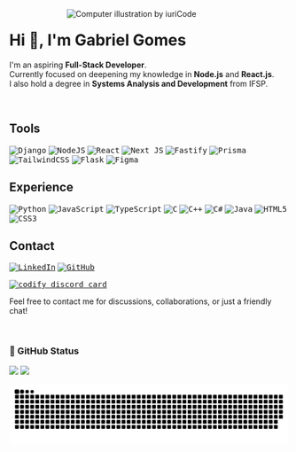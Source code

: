 <img src="https://raw.githubusercontent.com/MicaelliMedeiros/micaellimedeiros/master/image/computer-illustration.png" width="400px" align="right" alt="Computer illustration by iuriCode">

# Hi 👋, I'm Gabriel Gomes

I'm an aspiring **Full-Stack Developer**.<br>
Currently focused on deepening my knowledge in **Node.js** and **React.js**.  
I also hold a degree in **Systems Analysis and Development** from IFSP.

<br>

## Tools

<kbd>![Django](https://img.shields.io/badge/Django-092E20?style=for-the-badge&logo=django&logoColor=white)</kbd>
<kbd>![NodeJS](https://img.shields.io/badge/node.js-6DA55F?style=for-the-badge&logo=node.js&logoColor=white)</kbd>
<kbd>![React](https://img.shields.io/badge/react-%2320232a.svg?style=for-the-badge&logo=react&logoColor=%2361DAFB)</kbd>
<kbd>![Next JS](https://img.shields.io/badge/Next-black?style=for-the-badge&logo=next.js&logoColor=white)</kbd>
<kbd>![Fastify](https://img.shields.io/badge/fastify-%23000000.svg?style=for-the-badge&logo=fastify&logoColor=white)</kbd>
<kbd>![Prisma](https://img.shields.io/badge/Prisma-3982CE?style=for-the-badge&logo=Prisma&logoColor=white)</kbd>
<kbd>![TailwindCSS](https://img.shields.io/badge/tailwindcss-%2338B2AC.svg?style=for-the-badge&logo=tailwind-css&logoColor=white)</kbd>
<kbd>![Flask](https://img.shields.io/badge/flask-%23000.svg?style=for-the-badge&logo=flask&logoColor=white)</kbd>
<kbd>![Figma](https://img.shields.io/badge/Figma-F24E1E?style=for-the-badge&logo=figma&logoColor=white)</kbd>

## Experience

<kbd>![Python](https://img.shields.io/badge/python-3670A0?style=for-the-badge&logo=Python&logoColor=ffdd54)</kbd>
<kbd>![JavaScript](https://img.shields.io/badge/javascript-%23323330.svg?style=for-the-badge&logo=javascript&logoColor=%23F7DF1E)</kbd>
<kbd>![TypeScript](https://img.shields.io/badge/typescript-%23007ACC.svg?style=for-the-badge&logo=typescript&logoColor=white)</kbd>
<kbd>![C](https://img.shields.io/badge/c-%2300599C.svg?style=for-the-badge&logo=c&logoColor=white)</kbd>
<kbd>![C++](https://img.shields.io/badge/c++-%2300599C.svg?style=for-the-badge&logo=c%2B%2B&logoColor=white)</kbd>
<kbd>![C#](https://img.shields.io/badge/C%23-239120?style=for-the-badge&logoColor=white)</kbd>
<kbd>![Java](https://img.shields.io/badge/java-%23ED8B00.svg?style=for-the-badge&logo=openjdk&logoColor=white)</kbd>
<kbd>![HTML5](https://img.shields.io/badge/html5-%23E34F26.svg?style=for-the-badge&logo=html5&logoColor=white)</kbd>
<kbd>![CSS3](https://img.shields.io/badge/css3-%231572B6.svg?style=for-the-badge&logo=css3&logoColor=white)</kbd>

## Contact

[<kbd>![LinkedIn](https://img.shields.io/badge/LinkedIn-0077B5?style=for-the-badge&logo=linkedin&logoColor=white)</kbd>](https://www.linkedin.com/in/bielgdsilva)
[<kbd>![GitHub](https://img.shields.io/badge/GitHub-100000?style=for-the-badge&logo=github&logoColor=white)</kbd>](https://github.com/Bielgomes)

[<kbd>![codify discord card](https://guild-cards.discloud.app/api/743482187365613641?buttonText=Entrar)](https://discord.com/invite/hU27wXZEns)

Feel free to contact me for discussions, collaborations, or just a friendly chat!

<br>

### 🖖 GitHub Status

<p>
    <img src="https://github-readme-stats.vercel.app/api?username=Bielgomes&show_icons=true&theme=tokyonight" width="441">
    <img src="https://github-readme-stats.vercel.app/api/top-langs/?username=Bielgomes&layout=compact&theme=tokyonight" width="335">
</p>

![Snake animation](https://github.com/Bielgomes/Bielgomes/blob/output/github-contribution-grid-snake-dark.svg)
